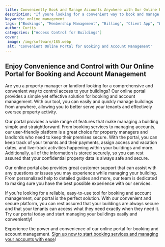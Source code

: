 ```yaml
---
title: Conveniently Book and Manage Accounts Anywhere with Our Online Portal
description: "If youre looking for a convenient way to book and manage accounts from anywhere in the world then our online portal is the answer Read this blog post to learn more and make life easier"
keywords: online management
tags: ["Bookings", "Membership Management", "Billing", "Client App", "Website Portal", "Online Sign Up", "Online Bookings", "Remote Amenities Control", "Property Development", "Co-Working Space", "Office", "Building"]
author: Curtis
categories: ["Access Control for Buildings"]
cover: 
 image: /img/software/185.webp
 alt: 'Convenient Online Portal for Booking and Account Management'
---
```

## Enjoy Convenience and Control with Our Online Portal for Booking and Account Management

Are you a property manager or landlord looking for a comprehensive and convenient way to control access to your buildings? Our online portal provides a simple yet effective solution for booking and account management. With our tool, you can easily and quickly manage buildings from anywhere, allowing you to better serve your tenants and effectively oversee property activity. 

Our portal provides a wide range of features that make managing a building simple and straightforward. From booking services to managing accounts, our user-friendly platform is a great choice for property managers and landlords who need to keep their premises secure. With the portal, you can keep track of your tenants and their payments, assign access and vacation dates, and live-track activities happening within your buildings and more. Additionally, all of the information is stored securely, so you can rest assured that your confidential property data is always safe and secure. 

Our online portal also provides great customer support that can assist with any questions or issues you may experience while managing your building. From personalized help to detailed guides and more, our team is dedicated to making sure you have the best possible experience with our services.

If you're looking for a reliable, easy-to-use tool for booking and account management, our portal is the perfect solution. With our convenient and secure platform, you can rest assured that your buildings are always secure and that your tenants can access what they need exactly when they need it. Try our portal today and start managing your buildings easily and conveniently! 

Experience the power and convenience of our online portal for booking and account management. [Sign up now to start booking services and managing your accounts with ease](/website-portal)!
